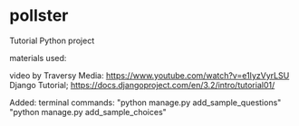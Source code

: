 # pollster
Tutorial Python project


materials used:

video by Traversy Media: https://www.youtube.com/watch?v=e1IyzVyrLSU
Django Tutorial; https://docs.djangoproject.com/en/3.2/intro/tutorial01/ 

Added: terminal commands:
"python manage.py add_sample_questions"
"python manage.py add_sample_choices"
